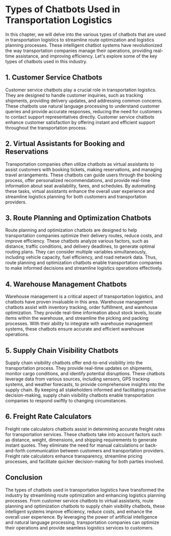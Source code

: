 # Types of Chatbots Used in Transportation Logistics

In this chapter, we will delve into the various types of chatbots that are used in transportation logistics to streamline route optimization and logistics planning processes. These intelligent chatbot systems have revolutionized the way transportation companies manage their operations, providing real-time assistance, and improving efficiency. Let's explore some of the key types of chatbots used in this industry.

## 1\. Customer Service Chatbots

Customer service chatbots play a crucial role in transportation logistics. They are designed to handle customer inquiries, such as tracking shipments, providing delivery updates, and addressing common concerns. These chatbots use natural language processing to understand customer queries and provide accurate responses, reducing the need for customers to contact support representatives directly. Customer service chatbots enhance customer satisfaction by offering instant and efficient support throughout the transportation process.

## 2\. Virtual Assistants for Booking and Reservations

Transportation companies often utilize chatbots as virtual assistants to assist customers with booking tickets, making reservations, and managing travel arrangements. These chatbots can guide users through the booking process, offer personalized recommendations, and provide real-time information about seat availability, fares, and schedules. By automating these tasks, virtual assistants enhance the overall user experience and streamline logistics planning for both customers and transportation providers.

## 3\. Route Planning and Optimization Chatbots

Route planning and optimization chatbots are designed to help transportation companies optimize their delivery routes, reduce costs, and improve efficiency. These chatbots analyze various factors, such as distance, traffic conditions, and delivery deadlines, to generate optimal routing plans. They can consider multiple variables simultaneously, including vehicle capacity, fuel efficiency, and road network data. Thus, route planning and optimization chatbots enable transportation companies to make informed decisions and streamline logistics operations effectively.

## 4\. Warehouse Management Chatbots

Warehouse management is a critical aspect of transportation logistics, and chatbots have proven invaluable in this area. Warehouse management chatbots assist with inventory tracking, order fulfillment, and warehouse optimization. They provide real-time information about stock levels, locate items within the warehouse, and streamline the picking and packing processes. With their ability to integrate with warehouse management systems, these chatbots ensure accurate and efficient warehouse operations.

## 5\. Supply Chain Visibility Chatbots

Supply chain visibility chatbots offer end-to-end visibility into the transportation process. They provide real-time updates on shipments, monitor cargo conditions, and identify potential disruptions. These chatbots leverage data from various sources, including sensors, GPS tracking systems, and weather forecasts, to provide comprehensive insights into the supply chain. By keeping all stakeholders informed and facilitating proactive decision-making, supply chain visibility chatbots enable transportation companies to respond swiftly to changing circumstances.

## 6\. Freight Rate Calculators

Freight rate calculators chatbots assist in determining accurate freight rates for transportation services. These chatbots take into account factors such as distance, weight, dimensions, and shipping requirements to generate instant quotes. They eliminate the need for manual calculations or back-and-forth communication between customers and transportation providers. Freight rate calculators enhance transparency, streamline pricing processes, and facilitate quicker decision-making for both parties involved.

## Conclusion

The types of chatbots used in transportation logistics have transformed the industry by streamlining route optimization and enhancing logistics planning processes. From customer service chatbots to virtual assistants, route planning and optimization chatbots to supply chain visibility chatbots, these intelligent systems improve efficiency, reduce costs, and enhance the overall user experience. By leveraging the power of artificial intelligence and natural language processing, transportation companies can optimize their operations and provide seamless logistics services to customers.
